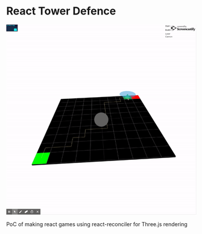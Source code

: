 # React Tower Defence

![Screenshot](demo.gif)

PoC of making react games using react-reconciler for Three.js rendering
